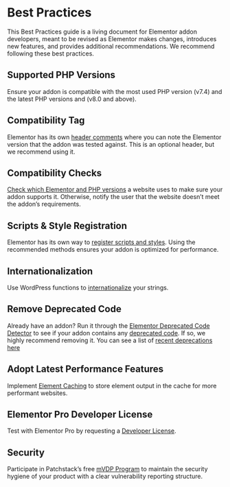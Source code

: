 # Best Practices

<Badge type="tip" vertical="top" text="Elementor Core" /> <Badge type="warning" vertical="top" text="Basic" />

This Best Practices guide is a living document for Elementor addon developers, meant to be revised as Elementor makes changes, introduces new features, and provides additional recommendations. We recommend following these best practices.

## Supported PHP Versions

Ensure your addon is compatible with the most used PHP version (v7.4) and the latest PHP versions and (v8.0 and above).

## Compatibility Tag

Elementor has its own [header comments](https://developers.elementor.com/docs/addons/plugin-header/) where you can note the Elementor version that the addon was tested against. This is an optional header, but we recommend using it.

## Compatibility Checks

[Check which Elementor and PHP versions](https://developers.elementor.com/docs/addons/compatibility/) a website uses to make sure your addon supports it. Otherwise, notify the user that the website doesn’t meet the addon’s requirements.

## Scripts & Style Registration

Elementor has its own way to [register scripts and styles](https://developers.elementor.com/docs/scripts-styles/). Using the recommended methods ensures your addon is optimized for performance.

## Internationalization

Use WordPress functions to [internationalize](https://developer.wordpress.org/apis/internationalization/internationalization-functions/) your strings.

## Remove Deprecated Code

Already have an addon? Run it through the [Elementor Deprecated Code Detector](https://github.com/matipojo/elementor-deprecated-code-detector) to see if your addon contains any [deprecated code](https://developers.elementor.com/docs/deprecations). If so, we highly recommend removing it. You can see a list of [recent deprecations here](https://developers.elementor.com/recent-deprecations/)

## Adopt Latest Performance Features

Implement [Element Caching](https://developers.elementor.com/elementor-3-22-developers-update/) to store element output in the cache for more performant websites.

## Elementor Pro Developer License

Test with Elementor Pro by requesting a [Developer License](https://elementor.com/pages/addon-developers-corner/).

## Security

Participate in Patchstack’s free [mVDP Program](https://elemn.to/patchstack-for-plugins) to maintain the security hygiene of your product with a clear vulnerability reporting structure.
